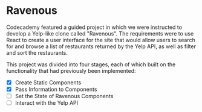 # Ravenous

Codecademy featured a guided project in which we were instructed to develop a Yelp-like clone called "Ravenous". The requirements were to use React to create a user interface for the site that would allow users to search for and browse a list of restaurants returned by the Yelp API, as well as filter and sort the restaurants.

This project was divided into four stages, each of which built on the functionality that had previously been implemented:

- [x] Create Static Components
- [x] Pass Information to Components
- [ ] Set the State of Ravenous Components
- [ ] Interact with the Yelp API
